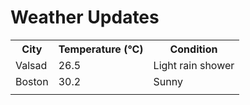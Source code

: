 # Weather Updates

<!-- WEATHER-UPDATE-START -->
<table><tr><th>City</th><th>Temperature (°C)</th><th>Condition</th></tr><tr><td>Valsad</td><td>26.5</td><td>Light rain shower</td></tr><tr><td>Boston</td><td>30.2</td><td>Sunny</td></tr><tr><td></td><td></td><td></td></tr></table>
<!-- WEATHER-UPDATE-END -->
